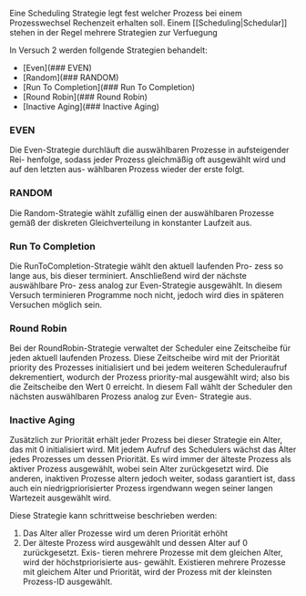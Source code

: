 Eine Scheduling Strategie legt fest welcher Prozess bei einem Prozesswechsel Rechenzeit erhalten soll. Einem [[Scheduling|Schedular]] stehen in der Regel mehrere Strategien zur Verfuegung

In Versuch 2 werden follgende Strategien behandelt:
- [Even](### EVEN)
- [Random](### RANDOM)
- [Run To Completion](### Run To Completion)
- [Round Robin](### Round Robin)
- [Inactive Aging](### Inactive Aging)

### EVEN
Die Even-Strategie durchläuft die auswählbaren Prozesse in aufsteigender Rei- henfolge, sodass jeder Prozess gleichmäßig oft ausgewählt wird und auf den letzten aus- wählbaren Prozess wieder der erste folgt.

### RANDOM
Die Random-Strategie wählt zufällig einen der auswählbaren Prozesse gemäß der diskreten Gleichverteilung in konstanter Laufzeit aus.

### Run To Completion
Die RunToCompletion-Strategie wählt den aktuell laufenden Pro- zess so lange aus, bis dieser terminiert. Anschließend wird der nächste auswählbare Pro- zess analog zur Even-Strategie ausgewählt. In diesem Versuch terminieren Programme noch nicht, jedoch wird dies in späteren Versuchen möglich sein.

### Round Robin
Bei der RoundRobin-Strategie verwaltet der Scheduler eine Zeitscheibe für jeden aktuell laufenden Prozess. Diese Zeitscheibe wird mit der Priorität priority des Prozesses initialisiert und bei jedem weiteren Scheduleraufruf dekrementiert, wodurch der Prozess priority-mal ausgewählt wird; also bis die Zeitscheibe den Wert 0 erreicht. In diesem Fall wählt der Scheduler den nächsten auswählbaren Prozess analog zur Even- Strategie aus.

### Inactive Aging
Zusätzlich zur Priorität erhält jeder Prozess bei dieser Strategie ein Alter, das mit 0 initialisiert wird. Mit jedem Aufruf des Schedulers wächst das Alter jedes Prozesses um dessen Priorität. Es wird immer der älteste Prozess als aktiver Prozess ausgewählt, wobei sein Alter zurückgesetzt wird. Die anderen, inaktiven Prozesse altern jedoch weiter, sodass garantiert ist, dass auch ein niedrigpriorisierter Prozess irgendwann wegen seiner langen Wartezeit ausgewählt wird.

Diese Strategie kann schrittweise beschrieben werden:  
1. Das Alter aller Prozesse wird um deren Priorität erhöht
2. Der älteste Prozess wird ausgewählt und dessen Alter auf 0 zurückgesetzt. Exis- tieren mehrere Prozesse mit dem gleichen Alter, wird der höchstpriorisierte aus- gewählt. Existieren mehrere Prozesse mit gleichem Alter und Priorität, wird der Prozess mit der kleinsten Prozess-ID ausgewählt.
